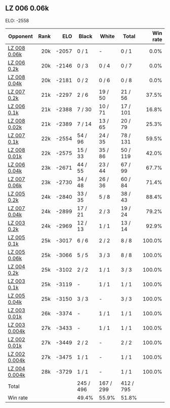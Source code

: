 ## LZ 006 0.06k ##

ELO: -2558

Opponent | Rank | ELO | Black | White | Total | Win rate
---------|-----:|----:|-------|-------|-------|-------:
[LZ 008 0.06k](LZ%20008%200.06k.md) | 20k | -2057 | 0 / 1 | - | 0 / 1 | 0.0%
[LZ 006 0.2k](LZ%20006%200.2k.md) | 20k | -2146 | 0 / 3 | 0 / 4 | 0 / 7 | 0.0%
[LZ 008 0.04k](LZ%20008%200.04k.md) | 20k | -2181 | 0 / 2 | 0 / 6 | 0 / 8 | 0.0%
[LZ 007 0.2k](LZ%20007%200.2k.md) | 21k | -2297 | 2 / 6 | 19 / 50 | 21 / 56 | 37.5%
[LZ 006 0.1k](LZ%20006%200.1k.md) | 21k | -2388 | 7 / 30 | 10 / 71 | 17 / 101 | 16.8%
[LZ 008 0.02k](LZ%20008%200.02k.md) | 21k | -2389 | 7 / 14 | 13 / 65 | 20 / 79 | 25.3%
[LZ 007 0.1k](LZ%20007%200.1k.md) | 22k | -2554 | 54 / 96 | 24 / 35 | 78 / 131 | 59.5%
[LZ 008 0.01k](LZ%20008%200.01k.md) | 22k | -2575 | 15 / 33 | 35 / 86 | 50 / 119 | 42.0%
[LZ 006 0.04k](LZ%20006%200.04k.md) | 23k | -2671 | 44 / 55 | 23 / 44 | 67 / 99 | 67.7%
[LZ 007 0.06k](LZ%20007%200.06k.md) | 23k | -2730 | 34 / 48 | 26 / 36 | 60 / 84 | 71.4%
[LZ 005 0.2k](LZ%20005%200.2k.md) | 24k | -2840 | 33 / 35 | 5 / 8 | 38 / 43 | 88.4%
[LZ 007 0.04k](LZ%20007%200.04k.md) | 24k | -2899 | 17 / 21 | 2 / 3 | 19 / 24 | 79.2%
[LZ 003 0.2k](LZ%20003%200.2k.md) | 24k | -2969 | 12 / 13 | 1 / 1 | 13 / 14 | 92.9%
[LZ 005 0.1k](LZ%20005%200.1k.md) | 25k | -3017 | 6 / 6 | 2 / 2 | 8 / 8 | 100.0%
[LZ 005 0.06k](LZ%20005%200.06k.md) | 25k | -3066 | 5 / 5 | 3 / 3 | 8 / 8 | 100.0%
[LZ 004 0.2k](LZ%20004%200.2k.md) | 25k | -3102 | 2 / 2 | 1 / 1 | 3 / 3 | 100.0%
[LZ 003 0.1k](LZ%20003%200.1k.md) | 25k | -3119 | - | 1 / 1 | 1 / 1 | 100.0%
[LZ 005 0.04k](LZ%20005%200.04k.md) | 25k | -3150 | 3 / 3 | - | 3 / 3 | 100.0%
[LZ 003 0.01k](LZ%20003%200.01k.md) | 26k | -3374 | - | 1 / 1 | 1 / 1 | 100.0%
[LZ 003 0.004k](LZ%20003%200.004k.md) | 27k | -3433 | - | 1 / 1 | 1 / 1 | 100.0%
[LZ 002 0.01k](LZ%20002%200.01k.md) | 27k | -3449 | 2 / 2 | - | 2 / 2 | 100.0%
[LZ 002 0.004k](LZ%20002%200.004k.md) | 27k | -3475 | 1 / 1 | - | 1 / 1 | 100.0%
[LZ 004 0.004k](LZ%20004%200.004k.md) | 28k | -3729 | 1 / 1 | - | 1 / 1 | 100.0%
Total | | | 245 / 496 | 167 / 299 | 412 / 795 | 
Win rate| | | 49.4% | 55.9% | 51.8% | 
